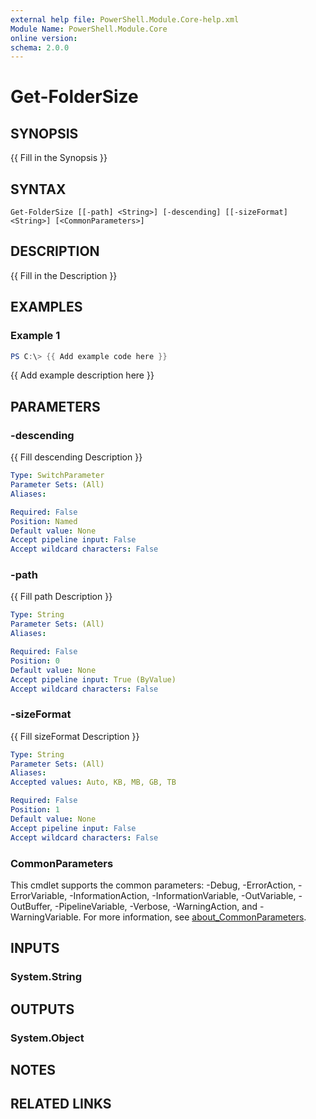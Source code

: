 ```yaml
---
external help file: PowerShell.Module.Core-help.xml
Module Name: PowerShell.Module.Core
online version:
schema: 2.0.0
---
```


# Get-FolderSize

## SYNOPSIS
{{ Fill in the Synopsis }}

## SYNTAX

```
Get-FolderSize [[-path] <String>] [-descending] [[-sizeFormat] <String>] [<CommonParameters>]
```

## DESCRIPTION
{{ Fill in the Description }}

## EXAMPLES

### Example 1
```powershell
PS C:\> {{ Add example code here }}
```

{{ Add example description here }}

## PARAMETERS

### -descending
{{ Fill descending Description }}

```yaml
Type: SwitchParameter
Parameter Sets: (All)
Aliases:

Required: False
Position: Named
Default value: None
Accept pipeline input: False
Accept wildcard characters: False
```

### -path
{{ Fill path Description }}

```yaml
Type: String
Parameter Sets: (All)
Aliases:

Required: False
Position: 0
Default value: None
Accept pipeline input: True (ByValue)
Accept wildcard characters: False
```

### -sizeFormat
{{ Fill sizeFormat Description }}

```yaml
Type: String
Parameter Sets: (All)
Aliases:
Accepted values: Auto, KB, MB, GB, TB

Required: False
Position: 1
Default value: None
Accept pipeline input: False
Accept wildcard characters: False
```

### CommonParameters
This cmdlet supports the common parameters: -Debug, -ErrorAction, -ErrorVariable, -InformationAction, -InformationVariable, -OutVariable, -OutBuffer, -PipelineVariable, -Verbose, -WarningAction, and -WarningVariable. For more information, see [about_CommonParameters](http://go.microsoft.com/fwlink/?LinkID=113216).

## INPUTS

### System.String

## OUTPUTS

### System.Object
## NOTES

## RELATED LINKS
